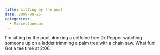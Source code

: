 ```yaml
---
title: sitting by the pool
date: 2009-09-25
categories: 
  - Miscellaneous
---
```


I'm sitting by the pool, drinking a ceffeine free Dr. Pepper watching someone up on a ladder trimming a palm tree with a chain saw. What fun! Got a tee time at 2:06.
